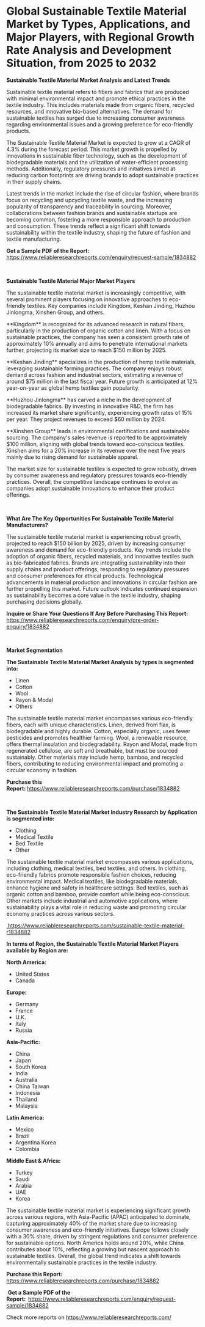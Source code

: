 <p><h1>Global Sustainable Textile Material Market by Types, Applications, and Major Players, with Regional Growth Rate Analysis and Development Situation, from 2025 to 2032</h1></p><p><strong>Sustainable Textile Material Market Analysis and Latest Trends</strong></p>
<p><p>Sustainable textile material refers to fibers and fabrics that are produced with minimal environmental impact and promote ethical practices in the textile industry. This includes materials made from organic fibers, recycled resources, and innovative bio-based alternatives. The demand for sustainable textiles has surged due to increasing consumer awareness regarding environmental issues and a growing preference for eco-friendly products.</p><p>The Sustainable Textile Material Market is expected to grow at a CAGR of 4.3% during the forecast period. This market growth is propelled by innovations in sustainable fiber technology, such as the development of biodegradable materials and the utilization of water-efficient processing methods. Additionally, regulatory pressures and initiatives aimed at reducing carbon footprints are driving brands to adopt sustainable practices in their supply chains.</p><p>Latest trends in the market include the rise of circular fashion, where brands focus on recycling and upcycling textile waste, and the increasing popularity of transparency and traceability in sourcing. Moreover, collaborations between fashion brands and sustainable startups are becoming common, fostering a more responsible approach to production and consumption. These trends reflect a significant shift towards sustainability within the textile industry, shaping the future of fashion and textile manufacturing.</p></p>
<p><strong>Get a Sample PDF of the Report:&nbsp;</strong> <a href="https://www.reliableresearchreports.com/enquiry/request-sample/1834882?utm_campaign=3002&utm_medium=2&utm_source=Github&utm_content=ia&utm_term=26032025&utm_id=sustainable-textile-material">https://www.reliableresearchreports.com/enquiry/request-sample/1834882</a></p>
<p>&nbsp;</p>
<p><strong>Sustainable Textile Material Major Market Players</strong></p>
<p><p>The sustainable textile material market is increasingly competitive, with several prominent players focusing on innovative approaches to eco-friendly textiles. Key companies include Kingdom, Keshan Jinding, Huzhou Jinlongma, Xinshen Group, and others.</p><p>**Kingdom** is recognized for its advanced research in natural fibers, particularly in the production of organic cotton and linen. With a focus on sustainable practices, the company has seen a consistent growth rate of approximately 10% annually and aims to penetrate international markets further, projecting its market size to reach $150 million by 2025.</p><p>**Keshan Jinding** specializes in the production of hemp textile materials, leveraging sustainable farming practices. The company enjoys robust demand across fashion and industrial sectors, estimating a revenue of around $75 million in the last fiscal year. Future growth is anticipated at 12% year-on-year as global hemp textiles gain popularity.</p><p>**Huzhou Jinlongma** has carved a niche in the development of biodegradable fabrics. By investing in innovative R&D, the firm has increased its market share significantly, experiencing growth rates of 15% per year. They project revenues to exceed $60 million by 2024.</p><p>**Xinshen Group** leads in environmental certifications and sustainable sourcing. The company's sales revenue is reported to be approximately $100 million, aligning with global trends toward eco-conscious textiles. Xinshen aims for a 20% increase in its revenue over the next five years mainly due to rising demand for sustainable apparel.</p><p>The market size for sustainable textiles is expected to grow robustly, driven by consumer awareness and regulatory pressures towards eco-friendly practices. Overall, the competitive landscape continues to evolve as companies adopt sustainable innovations to enhance their product offerings.</p></p>
<p>&nbsp;</p>
<p><strong>What Are The Key Opportunities For Sustainable Textile Material Manufacturers?</strong></p>
<p><p>The sustainable textile material market is experiencing robust growth, projected to reach $150 billion by 2025, driven by increasing consumer awareness and demand for eco-friendly products. Key trends include the adoption of organic fibers, recycled materials, and innovative textiles such as bio-fabricated fabrics. Brands are integrating sustainability into their supply chains and product offerings, responding to regulatory pressures and consumer preferences for ethical products. Technological advancements in material production and innovations in circular fashion are further propelling this market. Future outlook indicates continued expansion as sustainability becomes a core value in the textile industry, shaping purchasing decisions globally.</p></p>
<p><strong>Inquire or Share Your Questions If Any Before Purchasing This Report:</strong> <a href="https://www.reliableresearchreports.com/enquiry/pre-order-enquiry/1834882?utm_campaign=3002&utm_medium=2&utm_source=Github&utm_content=ia&utm_term=26032025&utm_id=sustainable-textile-material">https://www.reliableresearchreports.com/enquiry/pre-order-enquiry/1834882</a></p>
<p>&nbsp;</p>
<p><strong>Market Segmentation</strong></p>
<p><strong>The Sustainable Textile Material Market Analysis by types is segmented into:</strong></p>
<p><ul><li>Linen</li><li>Cotton</li><li>Wool</li><li>Rayon & Modal</li><li>Others</li></ul></p>
<p><p>The sustainable textile material market encompasses various eco-friendly fibers, each with unique characteristics. Linen, derived from flax, is biodegradable and highly durable. Cotton, especially organic, uses fewer pesticides and promotes healthier farming. Wool, a renewable resource, offers thermal insulation and biodegradability. Rayon and Modal, made from regenerated cellulose, are soft and breathable, but must be sourced sustainably. Other materials may include hemp, bamboo, and recycled fibers, contributing to reducing environmental impact and promoting a circular economy in fashion.</p></p>
<p><strong>Purchase this Report:&nbsp;</strong><a href="https://www.reliableresearchreports.com/purchase/1834882?utm_campaign=3002&utm_medium=2&utm_source=Github&utm_content=ia&utm_term=26032025&utm_id=sustainable-textile-material">https://www.reliableresearchreports.com/purchase/1834882</a></p>
<p>&nbsp;</p>
<p><strong>The Sustainable Textile Material Market Industry Research by Application is segmented into:</strong></p>
<p><ul><li>Clothing</li><li>Medical Textile</li><li>Bed Textile</li><li>Other</li></ul></p>
<p><p>The sustainable textile material market encompasses various applications, including clothing, medical textiles, bed textiles, and others. In clothing, eco-friendly fabrics promote responsible fashion choices, reducing environmental impact. Medical textiles, like biodegradable materials, enhance hygiene and safety in healthcare settings. Bed textiles, such as organic cotton and bamboo, provide comfort while being eco-conscious. Other markets include industrial and automotive applications, where sustainability plays a vital role in reducing waste and promoting circular economy practices across various sectors.</p></p>
<p><a href="https://www.reliableresearchreports.com/sustainable-textile-material-r1834882?utm_campaign=3002&utm_medium=2&utm_source=Github&utm_content=ia&utm_term=26032025&utm_id=sustainable-textile-material">&nbsp;https://www.reliableresearchreports.com/sustainable-textile-material-r1834882</a></p>
<p><strong>In terms of Region, the Sustainable Textile Material Market Players available by Region are:</strong></p>
<p>
    <p> <strong> North America: </strong>
        <ul>
            <li>United States</li>
            <li>Canada</li>
        </ul>
        </p> 
    <p> <strong> Europe: </strong>
        <ul>
            <li>Germany</li>
            <li>France</li>
            <li>U.K.</li>
            <li>Italy</li>
            <li>Russia</li>
        </ul>
        </p> 
    <p> <strong> Asia-Pacific: </strong>
        <ul>
            <li>China</li>
            <li>Japan</li>
            <li>South Korea</li>
            <li>India</li>
            <li>Australia</li>
            <li>China Taiwan</li>
            <li>Indonesia</li>
            <li>Thailand</li>
            <li>Malaysia</li>
        </ul>
        </p> 
    <p> <strong> Latin America: </strong>
        <ul>
            <li>Mexico</li>
            <li>Brazil</li>
            <li>Argentina Korea</li>
            <li>Colombia</li>
        </ul>
        </p> 
    <p> <strong> Middle East & Africa: </strong>
        <ul>
            <li>Turkey</li>
            <li>Saudi</li>
            <li>Arabia</li>
            <li>UAE</li>
            <li>Korea</li>
        </ul>
    </p>
    </p>
<p><p>The sustainable textile material market is experiencing significant growth across various regions, with Asia-Pacific (APAC) anticipated to dominate, capturing approximately 40% of the market share due to increasing consumer awareness and eco-friendly initiatives. Europe follows closely with a 30% share, driven by stringent regulations and consumer preference for sustainable options. North America holds around 20%, while China contributes about 10%, reflecting a growing but nascent approach to sustainable textiles. Overall, the global trend indicates a shift towards environmentally sustainable practices in the textile industry.</p></p>
<p><strong>Purchase this Report: </strong><a href="https://www.reliableresearchreports.com/purchase/1834882?utm_campaign=3002&utm_medium=2&utm_source=Github&utm_content=ia&utm_term=26032025&utm_id=sustainable-textile-material">https://www.reliableresearchreports.com/purchase/1834882</a></p>
<p>&nbsp;<strong>Get a Sample PDF of the Report:&nbsp;&nbsp;</strong><a href="https://www.reliableresearchreports.com/enquiry/request-sample/1834882?utm_campaign=3002&utm_medium=2&utm_source=Github&utm_content=ia&utm_term=26032025&utm_id=sustainable-textile-material">https://www.reliableresearchreports.com/enquiry/request-sample/1834882</a></p>
<p><strong></strong></p>
<p>Check more reports on <a href="https://www.reliableresearchreports.com/?utm_campaign=3002&utm_medium=2&utm_source=Github&utm_content=ia&utm_term=26032025&utm_id=sustainable-textile-material">https://www.reliableresearchreports.com/</a></p>